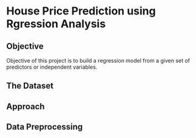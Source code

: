 # House Price Prediction using Rgression Analysis
## Objective
Objective of this project is to build a regression model from a given set of predictors or independent variables.

## The Dataset

## Approach


## Data Preprocessing


## 



